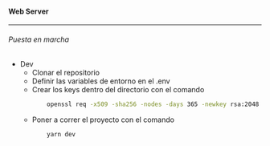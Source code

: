####  Web Server

----

###### Puesta en marcha 


- Dev
    * Clonar el repositorio
    * Definir las variables de entorno en el .env
    * Crear los keys dentro del directorio con el comando 
        ```sh
            openssl req -x509 -sha256 -nodes -days 365 -newkey rsa:2048 -keyout server.key -out server.crt
        ```
    * Poner a correr el proyecto con el comando 
        ```sh
            yarn dev
        ```        

